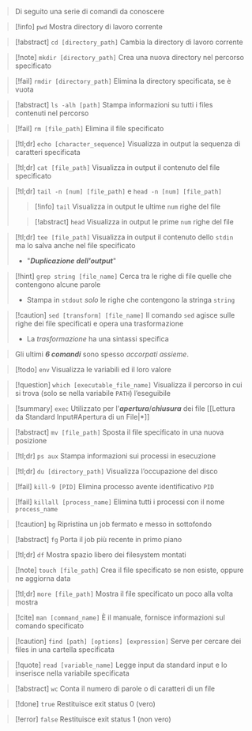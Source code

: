 > Di seguito una serie di comandi da conoscere

>[!info] `pwd`
>Mostra directory di lavoro corrente

>[!abstract] `cd [directory_path]`
>Cambia la directory di lavoro corrente
>

>[!note] `mkdir [directory_path]`
>Crea una nuova directory nel percorso specificato

>[!fail] `rmdir [directory_path]`
>Elimina la directory specificata, se è vuota

>[!abstract] `ls -alh [path]` 
>Stampa informazioni su tutti i files contenuti nel percorso

>[!fail] `rm [file_path]`
>Elimina il file specificato

>[!tl;dr] `echo [character_sequence]`
>Visualizza in output la sequenza di caratteri specificata
>

>[!tl;dr] `cat [file_path]`
>Visualizza in output il contenuto del file specificato

>[!tl;dr] `tail -n [num] [file_path]` e `head -n [num] [file_path]`
>>[!info] `tail` Visualizza in output le ultime `num` righe del file
>
>>[!abstract] `head` Visualizza in output le prime `num` righe del file

>[!tl;dr] `tee [file_path]`
>Visualizza in output il contenuto dello `stdin` ma lo salva anche nel file specificato
>- "***Duplicazione dell'output***"

>[!hint] `grep string [file_name]`
>Cerca tra le righe di file quelle che contengono alcune parole
>- Stampa in `stdout` *solo* le righe che contengono la stringa `string`

>[!caution] `sed [transform] [file_name]`
>Il comando `sed` agisce sulle righe dei file specificati e opera una trasformazione
>- La *trasformazione* ha una sintassi specifica

> Gli ultimi ***6 comandi*** sono spesso *accorpati assieme*.

>[!todo] `env`
>Visualizza le variabili ed il loro valore


>[!question] `which [executable_file_name]`
>Visualizza il percorso in cui si trova (solo se nella variabile `PATH`) l’eseguibile

>[!summary] `exec`
>Utilizzato per l'***apertura***/***chiusura*** dei file [[Lettura da Standard Input#Apertura di un File|*]]

>[!abstract] `mv [file_path]`
>Sposta il file specificato in una nuova posizione

>[!tl;dr] `ps aux`
>Stampa informazioni sui processi in esecuzione
>


>[!tl;dr] `du [directory_path]`
>Visualizza l’occupazione del disco


>[!fail] `kill-9 [PID]`
>Elimina processo avente identificativo `PID`


>[!fail] `killall [process_name]` 
>Elimina tutti i processi con il nome `process_name`


>[!caution] `bg`
>Ripristina un job fermato e messo in sottofondo


>[!abstract] `fg`
>Porta il job più recente in primo piano


>[!tl;dr] `df`
>Mostra spazio libero dei filesystem montati


>[!note] `touch [file_path]` 
>Crea il file specificato se non esiste, oppure ne aggiorna data


>[!tl;dr] `more [file_path]`
>Mostra il file specificato un poco alla volta mostra


>[!cite] `man [command_name]`
>È il manuale, fornisce informazioni sul comando specificato


>[!caution] `find [path] [options] [expression]`
>Serve per cercare dei files in una cartella specificata

>[!quote] `read [variable_name]`
>Legge input da standard input e lo inserisce nella variabile specificata


>[!abstract] `wc`
>Conta il numero di parole o di caratteri di un file


>[!done] `true`
>Restituisce exit status 0 (vero)


>[!error] `false`
>Restituisce exit status 1 (non vero)